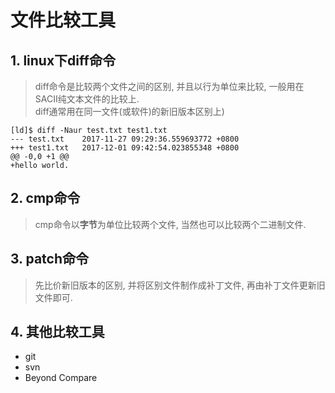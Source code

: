 # 文件比较工具

## 1. linux下diff命令
> diff命令是比较两个文件之间的区别, 并且以行为单位来比较, 一般用在SACII纯文本文件的比较上.  
> diff通常用在同一文件(或软件)的新旧版本区别上)

```
[ld]$ diff -Naur test.txt test1.txt 
--- test.txt	2017-11-27 09:29:36.559693772 +0800
+++ test1.txt	2017-12-01 09:42:54.023855348 +0800
@@ -0,0 +1 @@
+hello world.
```

## 2. cmp命令
> cmp命令以**字节**为单位比较两个文件, 当然也可以比较两个二进制文件.

## 3. patch命令
> 先比价新旧版本的区别, 并将区别文件制作成补丁文件, 再由补丁文件更新旧文件即可.

## 4. 其他比较工具
- git
- svn
- Beyond Compare


